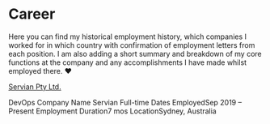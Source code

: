 # Career

Here you can find my historical employment history, which companies I worked for in which country with confirmation of employment letters from each position. I am also adding a short summary and breakdown of my core functions at the company and any accomplishments I have made whilst employed there. :heart:

<a href="#" target="_blank" style="h2">Servian Pty Ltd.</a>

DevOps
Company Name Servian Full-time
Dates EmployedSep 2019 – Present
Employment Duration7 mos
LocationSydney, Australia
